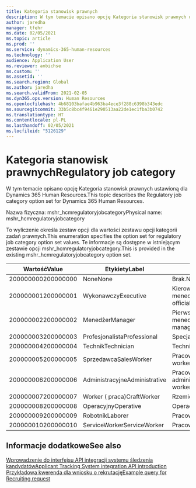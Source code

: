 ```yaml
---
title: Kategoria stanowisk prawnych
description: W tym temacie opisano opcję Kategoria stanowisk prawnych ustawioną dla Dynamics 365 Human Resources.
author: jaredha
manager: tfehr
ms.date: 02/05/2021
ms.topic: article
ms.prod: ''
ms.service: dynamics-365-human-resources
ms.technology: ''
audience: Application User
ms.reviewer: anbichse
ms.custom: ''
ms.assetid: ''
ms.search.region: Global
ms.author: jaredha
ms.search.validFrom: 2021-02-05
ms.dyn365.ops.version: Human Resources
ms.openlocfilehash: 4b68103bafae4b963ba4ece3f288c6398b343edc
ms.sourcegitcommit: 33b5c8bc4f9461e290513aa22de1ec1fba3b0742
ms.translationtype: HT
ms.contentlocale: pl-PL
ms.lasthandoff: 02/05/2021
ms.locfileid: "5126129"
---
```

# <a name="regulatory-job-category"></a><span data-ttu-id="5fbdf-103">Kategoria stanowisk prawnych</span><span class="sxs-lookup"><span data-stu-id="5fbdf-103">Regulatory job category</span></span>

<span data-ttu-id="5fbdf-104">W tym temacie opisano opcję Kategoria stanowisk prawnych ustawioną dla Dynamics 365 Human Resources.</span><span class="sxs-lookup"><span data-stu-id="5fbdf-104">This topic describes the Regulatory job category option set for Dynamics 365 Human Resources.</span></span>

<span data-ttu-id="5fbdf-105">Nazwa fizyczna: mshr_hcmregulatoryjobcategory</span><span class="sxs-lookup"><span data-stu-id="5fbdf-105">Physical name: mshr_hcmregulatoryjobcategory</span></span>

<span data-ttu-id="5fbdf-106">To wyliczenie określa zestaw opcji dla wartości zestawu opcji kategorii zadań prawnych.</span><span class="sxs-lookup"><span data-stu-id="5fbdf-106">This enumeration specifies the option set for regulatory job category option set values.</span></span> <span data-ttu-id="5fbdf-107">Te informacje są dostępne w istniejącym zestawie opcji mshr_hcmregulatoryjobcategory.</span><span class="sxs-lookup"><span data-stu-id="5fbdf-107">This is provided in the existing mshr_hcmregulatoryjobcategory option set.</span></span>

| <span data-ttu-id="5fbdf-108">Wartość</span><span class="sxs-lookup"><span data-stu-id="5fbdf-108">Value</span></span> | <span data-ttu-id="5fbdf-109">Etykiety</span><span class="sxs-lookup"><span data-stu-id="5fbdf-109">Label</span></span> | <span data-ttu-id="5fbdf-110">opis</span><span class="sxs-lookup"><span data-stu-id="5fbdf-110">Description</span></span> |
| --- | --- | --- |
| <span data-ttu-id="5fbdf-111">200000000</span><span class="sxs-lookup"><span data-stu-id="5fbdf-111">200000000</span></span> | <span data-ttu-id="5fbdf-112">None</span><span class="sxs-lookup"><span data-stu-id="5fbdf-112">None</span></span> | <span data-ttu-id="5fbdf-113">Brak.</span><span class="sxs-lookup"><span data-stu-id="5fbdf-113">None.</span></span> |
| <span data-ttu-id="5fbdf-114">200000001</span><span class="sxs-lookup"><span data-stu-id="5fbdf-114">200000001</span></span> | <span data-ttu-id="5fbdf-115">Wykonawczy</span><span class="sxs-lookup"><span data-stu-id="5fbdf-115">Executive</span></span> | <span data-ttu-id="5fbdf-116">Kierownictwo/Starszy ranga członków i menedżerów.</span><span class="sxs-lookup"><span data-stu-id="5fbdf-116">Executive/Senior level officials and managers.</span></span> |
| <span data-ttu-id="5fbdf-117">200000002</span><span class="sxs-lookup"><span data-stu-id="5fbdf-117">200000002</span></span> | <span data-ttu-id="5fbdf-118">Menedżer</span><span class="sxs-lookup"><span data-stu-id="5fbdf-118">Manager</span></span> | <span data-ttu-id="5fbdf-119">Pierwszy/środkowy urzędnik i menedżer.</span><span class="sxs-lookup"><span data-stu-id="5fbdf-119">First/Mid level officials and managers.</span></span> |
| <span data-ttu-id="5fbdf-120">200000003</span><span class="sxs-lookup"><span data-stu-id="5fbdf-120">200000003</span></span> | <span data-ttu-id="5fbdf-121">Profesjonalista</span><span class="sxs-lookup"><span data-stu-id="5fbdf-121">Professional</span></span> | <span data-ttu-id="5fbdf-122">Specjaliści.</span><span class="sxs-lookup"><span data-stu-id="5fbdf-122">Professionals.</span></span> |
| <span data-ttu-id="5fbdf-123">200000004</span><span class="sxs-lookup"><span data-stu-id="5fbdf-123">200000004</span></span> | <span data-ttu-id="5fbdf-124">Technik</span><span class="sxs-lookup"><span data-stu-id="5fbdf-124">Technician</span></span> | <span data-ttu-id="5fbdf-125">Technicy.</span><span class="sxs-lookup"><span data-stu-id="5fbdf-125">Technicians.</span></span> |
| <span data-ttu-id="5fbdf-126">200000005</span><span class="sxs-lookup"><span data-stu-id="5fbdf-126">200000005</span></span> | <span data-ttu-id="5fbdf-127">Sprzedawca</span><span class="sxs-lookup"><span data-stu-id="5fbdf-127">SalesWorker</span></span> | <span data-ttu-id="5fbdf-128">Pracownicy działu sprzedaży.</span><span class="sxs-lookup"><span data-stu-id="5fbdf-128">Sales workers.</span></span> |
| <span data-ttu-id="5fbdf-129">200000006</span><span class="sxs-lookup"><span data-stu-id="5fbdf-129">200000006</span></span> | <span data-ttu-id="5fbdf-130">Administracyjne</span><span class="sxs-lookup"><span data-stu-id="5fbdf-130">Administrative</span></span> | <span data-ttu-id="5fbdf-131">Pracownicy pomocy technicznej administracyjnej.</span><span class="sxs-lookup"><span data-stu-id="5fbdf-131">Administrative support workers.</span></span> |
| <span data-ttu-id="5fbdf-132">200000007</span><span class="sxs-lookup"><span data-stu-id="5fbdf-132">200000007</span></span> | <span data-ttu-id="5fbdf-133">Worker ( praca)</span><span class="sxs-lookup"><span data-stu-id="5fbdf-133">CraftWorker</span></span> | <span data-ttu-id="5fbdf-134">Rzemieślnicy.</span><span class="sxs-lookup"><span data-stu-id="5fbdf-134">Craft workers.</span></span> |
| <span data-ttu-id="5fbdf-135">200000008</span><span class="sxs-lookup"><span data-stu-id="5fbdf-135">200000008</span></span> | <span data-ttu-id="5fbdf-136">Operacyjny</span><span class="sxs-lookup"><span data-stu-id="5fbdf-136">Operative</span></span> | <span data-ttu-id="5fbdf-137">Operacyjny.</span><span class="sxs-lookup"><span data-stu-id="5fbdf-137">Operatives.</span></span> |
| <span data-ttu-id="5fbdf-138">200000009</span><span class="sxs-lookup"><span data-stu-id="5fbdf-138">200000009</span></span> | <span data-ttu-id="5fbdf-139">Robotnik</span><span class="sxs-lookup"><span data-stu-id="5fbdf-139">Laborer</span></span> | <span data-ttu-id="5fbdf-140">Pracownicy/pomocnicy.</span><span class="sxs-lookup"><span data-stu-id="5fbdf-140">Laborers/Helpers.</span></span> |
| <span data-ttu-id="5fbdf-141">200000010</span><span class="sxs-lookup"><span data-stu-id="5fbdf-141">200000010</span></span> | <span data-ttu-id="5fbdf-142">ServiceWorker</span><span class="sxs-lookup"><span data-stu-id="5fbdf-142">ServiceWorker</span></span> | <span data-ttu-id="5fbdf-143">Pracownicy serwisu.</span><span class="sxs-lookup"><span data-stu-id="5fbdf-143">Service workers.</span></span> |

## <a name="see-also"></a><span data-ttu-id="5fbdf-144">Informacje dodatkowe</span><span class="sxs-lookup"><span data-stu-id="5fbdf-144">See also</span></span>

[<span data-ttu-id="5fbdf-145">Wprowadzenie do interfejsu API integracji systemu śledzenia kandydatów</span><span class="sxs-lookup"><span data-stu-id="5fbdf-145">Applicant Tracking System integration API introduction</span></span>](hr-admin-integration-ats-api-introduction.md)<br>
[<span data-ttu-id="5fbdf-146">Przykładowa kwerenda dla wniosku o rekrutację</span><span class="sxs-lookup"><span data-stu-id="5fbdf-146">Example query for Recruiting request</span></span>](hr-admin-integration-ats-api-recruiting-request-example-query.md)
